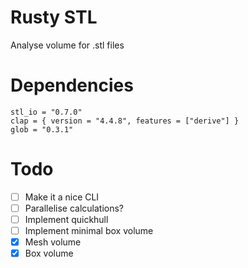 # Rusty STL

Analyse volume for .stl files

# Dependencies
```
stl_io = "0.7.0"
clap = { version = "4.4.8", features = ["derive"] }
glob = "0.3.1"
```

# Todo

* [ ] Make it a nice CLI
* [ ] Parallelise calculations?
* [ ] Implement quickhull
* [ ] Implement minimal box volume
* [x] Mesh volume
* [x] Box volume